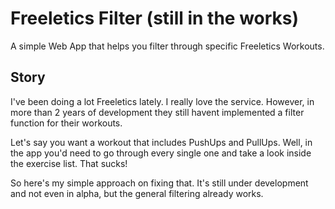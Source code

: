 # Freeletics Filter (still in the works)
A simple Web App that helps you filter through specific Freeletics Workouts.

## Story

I've been doing a lot Freeletics lately. I really love the service. However, in more than 2 years of development they still havent implemented a filter function for their workouts.

Let's say you want a workout that includes PushUps and PullUps. Well, in the app you'd need to go through every single one and take a look inside the exercise list. That sucks!

So here's my simple approach on fixing that. It's still under development and not even in alpha, but the general filtering already works.
